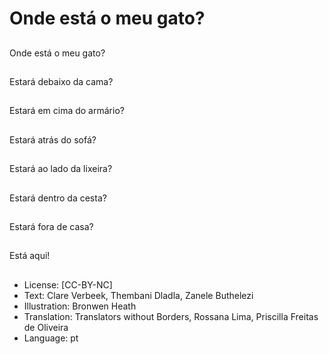 # Onde está o meu gato?

##
Onde está o meu gato?

##
Estará debaixo da cama?

##
Estará em cima do armário?

##
Estará atrás do sofá?

##
Estará ao lado da lixeira?

##
Estará dentro da cesta?

##
Estará fora de casa?

##
Está aqui!

##
* License: [CC-BY-NC]
* Text: Clare Verbeek, Thembani Dladla, Zanele Buthelezi
* Illustration: Bronwen Heath
* Translation: Translators without Borders, Rossana Lima, Priscilla Freitas de Oliveira
* Language: pt
